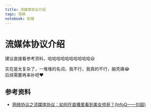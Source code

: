 ```yaml
---
title: 流媒体协议介绍
tags: 视频
notebook: 前端
---
```

# 流媒体协议介绍
建议直接看参考资料，哈哈哈哈哈哈哈哈哈哈:smiley:

实在是太复杂了，一堆堆的名词，我不行，我真的不行，脑壳痛:joy:  
后续需要再来补吧:heart:
## 参考资料
- [网络协议之流媒体协议：如何在直播里看到美女帅哥？(InfoQ——刘超)](https://www.infoq.cn/article/Qe7drhUhV9y9_CF1rb4D)
